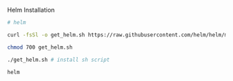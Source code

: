 Helm Installation
```bash
# helm
```
```bash
curl -fsSl -o get_helm.sh https://raw.githubusercontent.com/helm/helm/master/scripts/get-helm-3
```
```bash
chmod 700 get_helm.sh
```
```bash
./get_helm.sh # install sh script
```
```bash
helm
```
